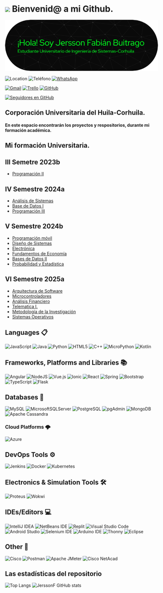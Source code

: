# <img src="https://media.giphy.com/media/hiJ9ypGI5tIKdwKoK2/giphy.gif" width="150"/> Bienvenid@ a mi Github.

![Banner de Jersson Fabián Buitrago](Img/banner.png)



![Location](https://img.shields.io/badge/Ubicación-Neiva,%20Huila,%20Colombia-%22FF0000.svg?style=for-the-badge&logo=Location)
![Teléfono](https://img.shields.io/badge/Teléfono-313438020-%23FF0000.svg?style=for-the-badge&logo=Teléfono)
 [![WhatsApp](https://img.shields.io/badge/WhatsApp-25D366?style=for-the-badge&logo=whatsapp&logoColor=white)](https://web.whatsapp.com/)


[![Gmail](https://img.shields.io/badge/Gmail-D14836?style=for-the-badge&logo=gmail&logoColor=white)](https://mail.google.com/mail/u/6/#inbox)
[![Trello](https://img.shields.io/badge/Trello-%23026AA7.svg?style=for-the-badge&logo=Trello&logoColor=white)](https://trello.com/w/parcial48/home)
[![GitHub](https://img.shields.io/badge/github-%23121011.svg?style=for-the-badge&logo=github&logoColor=white)](https://github.com/JerssonF/JerssonF)


[![Seguidores en GitHub](https://img.shields.io/github/followers/JerssonF?label=Seguidores&style=social)](https://github.com/JerssonF)





## Corporación Universitaria del Huila-Corhuila.
#### En este espacio encontrarán los proyectos y respositorios, durante mi formación académica.
## Mi formación Universitaria.
## III Semetre 2023b
* [Programación II](https://github.com/JerssonF/Programacion_II.git)
  
    
## IV Semestre 2024a 
  * [Análisis de Sistemas](https://github.com/JerssonF/Analisis_de_sistemas.git)
  * [Base de Datos I](https://github.com/JerssonF/Base-de-datos-I.git)
  * [Programación III](https://github.com/JerssonF/Programacion_III.git)
  

## V Semestre 2024b
* [Programación móvil](https://github.com/JerssonF/Programacion_movil.git)
* [Diseño de Sistemas](https://github.com/JerssonF/Diseno_de_Sistemas.git)
* [Electrónica](https://github.com/JerssonF/Electronica.git)
* [Fundamentos de Economía](https://github.com/JerssonF/Fudamentos_de_Economia.git)
* [Bases de Datos II](https://github.com/JerssonF/Base_de_Datos_II.git)
* [Probabilidad y Estadística](https://github.com/JerssonF/Probabilidad_Estadistica.git)

## VI Semestre 2025a
* [Arquitectura de Software](https://github.com/JerssonF/Arquitectura_de_Software.git)
* [Microcontroladores](https://github.com/JerssonF/Microcontroladores.git)
* [Análisis Financiero](https://github.com/JerssonF/Análisis_Financiero.git)
* [Telematica I.](https://github.com/JerssonF/Telem-tica.git)
* [Metodología de la Investigación](https://github.com/JerssonF/Metodología_de_la_Investigación.git)
* [Sistemas Operativos](https://github.com/JerssonF/Sistemas_Operativos.git)
 

  

##  Languages 📋
![JavaScript](https://img.shields.io/badge/javascript-%23323330.svg?style=for-the-badge&logo=javascript&logoColor=%23F7DF1E)
![Java](https://img.shields.io/badge/java-%23ED8B00.svg?style=for-the-badge&logo=openjdk&logoColor=white)
![Python](https://img.shields.io/badge/python-3670A0?style=for-the-badge&logo=python&logoColor=ffdd54)
![HTML5](https://img.shields.io/badge/html5-%23E34F26.svg?style=for-the-badge&logo=html5&logoColor=white)
![C++](https://img.shields.io/badge/C%2B%2B-00599C?style=for-the-badge&logo=cplusplus&logoColor=white)
![MicroPython](https://img.shields.io/badge/MicroPython-2D2D2D?style=for-the-badge&logo=micropython&logoColor=white)
![Kotlin](https://img.shields.io/badge/Kotlin-0095D5?style=for-the-badge&logo=kotlin&logoColor=white)


## Frameworks, Platforms and Libraries 📚 
![Angular](https://img.shields.io/badge/angular-%23DD0031.svg?style=for-the-badge&logo=angular&logoColor=white)
![NodeJS](https://img.shields.io/badge/node.js-6DA55F?style=for-the-badge&logo=node.js&logoColor=white)
![Vue.js](https://img.shields.io/badge/Vue.js-4FC08D.svg?style=for-the-badge&logo=vue.js&logoColor=white)
![Ionic](https://img.shields.io/badge/Ionic-3880FF.svg?style=for-the-badge&logo=ionic&logoColor=white)
![React](https://img.shields.io/badge/React-20232A.svg?style=for-the-badge&logo=react&logoColor=61DAFB)
![Spring](https://img.shields.io/badge/Spring-6DB33F.svg?style=for-the-badge&logo=spring&logoColor=white)
![Bootstrap](https://img.shields.io/badge/Bootstrap-7952B3.svg?style=for-the-badge&logo=bootstrap&logoColor=white)
![TypeScript](https://img.shields.io/badge/TypeScript-3178C6.svg?style=for-the-badge&logo=typescript&logoColor=white)
![Flask](https://img.shields.io/badge/Flask-000000?style=for-the-badge&logo=flask&logoColor=white)


##  Databases 💾
![MySQL](https://img.shields.io/badge/mysql-4479A1.svg?style=for-the-badge&logo=mysql&logoColor=white)
![MicrosoftSQLServer](https://img.shields.io/badge/Microsoft%20SQL%20Server-CC2927?style=for-the-badge&logo=microsoft%20sql%20server&logoColor=white)
![PostgreSQL](https://img.shields.io/badge/PostgreSQL-4169E1.svg?style=for-the-badge&logo=postgresql&logoColor=white)
![pgAdmin](https://img.shields.io/badge/pgAdmin-326690.svg?style=for-the-badge&logo=pgadmin&logoColor=white)
![MongoDB](https://img.shields.io/badge/MongoDB-47A248.svg?style=for-the-badge&logo=mongodb&logoColor=white)
![Apache Cassandra](https://img.shields.io/badge/Apache%20Cassandra-1287B1.svg?style=for-the-badge&logo=apache-cassandra&logoColor=white)


### Cloud Platforms 🌩️
![Azure](https://img.shields.io/badge/Microsoft%20Azure-0089D6.svg?style=for-the-badge&logo=microsoft-azure&logoColor=white)

## DevOps Tools ⚙️

![Jenkins](https://img.shields.io/badge/Jenkins-D24939?style=for-the-badge&logo=jenkins&logoColor=white)
![Docker](https://img.shields.io/badge/Docker-2496ED?style=for-the-badge&logo=docker&logoColor=white)
![Kubernetes](https://img.shields.io/badge/Kubernetes-326CE5?style=for-the-badge&logo=kubernetes&logoColor=white)


## Electronics & Simulation Tools 🛠️

![Proteus](https://img.shields.io/badge/Proteus-007CC1?style=for-the-badge&logoUrl=https://cdn.simpleicons.org/labcenter-proteus.svg&logoColor=white)
![Wokwi](https://img.shields.io/badge/Wokwi-4F5B93?style=for-the-badge&logoUrl=https://cdn.simpleicons.org/wokwi.svg&logoColor=white)


##  IDEs/Editors 💻
![IntelliJ IDEA](https://img.shields.io/badge/IntelliJIDEA-000000.svg?style=for-the-badge&logo=intellij-idea&logoColor=white)
![NetBeans IDE](https://img.shields.io/badge/NetBeansIDE-1B6AC6.svg?style=for-the-badge&logo=apache-netbeans-ide&logoColor=white)
![Replit](https://img.shields.io/badge/Replit-DD1200?style=for-the-badge&logo=Replit&logoColor=white)
	![Visual Studio Code](https://img.shields.io/badge/Visual%20Studio%20Code-0078d7.svg?style=for-the-badge&logo=visual-studio-code&logoColor=white)
 ![Android Studio](https://img.shields.io/badge/Android%20Studio-3DDC84.svg?style=for-the-badge&logo=android-studio&logoColor=white)
 ![Selenium IDE](https://img.shields.io/badge/Selenium%20IDE-43B02A.svg?style=for-the-badge&logo=selenium&logoColor=white)
 ![Arduino IDE](https://img.shields.io/badge/Arduino%20IDE-00979D?style=for-the-badge&logo=arduino&logoColor=white)
![Thonny](https://img.shields.io/badge/Thonny-004688?style=for-the-badge&logo=thonny&logoColor=white)
![Eclipse](https://img.shields.io/badge/Eclipse-2C2255?style=for-the-badge&logo=eclipse&logoColor=white)



 ## Other 🥅
 ![Cisco](https://img.shields.io/badge/cisco-%23049fd9.svg?style=for-the-badge&logo=cisco&logoColor=black)
 ![Postman](https://img.shields.io/badge/Postman-FF6C37?style=for-the-badge&logo=postman&logoColor=white)
 ![Apache JMeter](https://img.shields.io/badge/Apache%20JMeter-D22128.svg?style=for-the-badge&logo=apache-jmeter&logoColor=white)
 ![Cisco NetAcad](https://img.shields.io/badge/Cisco%20NetAcad-1BA0E1?style=for-the-badge&logo=cisco&logoColor=white)



 ## Las estadísticas del repositorio

 ![Top Langs](https://github-readme-stats.vercel.app/api/top-langs/?username=JerssonF&exclude_repo=github-readme-stats,anuraghazra.github.io&theme=dark)
![JerssonF GitHub stats](https://github-readme-stats.vercel.app/api?username=JerssonF&show_icons=true&theme=dark)

<!--
**JerssonF/JerssonF** is a ✨ _special_ ✨ repository because its `README.md` (this file) appears on your GitHub profile.

Here are some ideas to get you started:

- 🔭 I’m currently working on ...
- 🌱 I’m currently learning ...
- 👯 I’m looking to collaborate on ...
- 🤔 I’m looking for help with ...
- 💬 Ask me about ...
- 📫 How to reach me: ...
- 😄 Pronouns: ...
- ⚡ Fun fact: ...
-->

